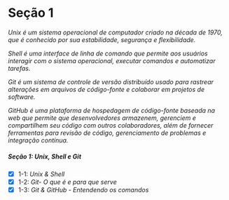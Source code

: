 # Seção 1

_Unix é um sistema operacional de computador criado na década de 1970, que é conhecido por sua estabilidade, segurança e flexibilidade._

_Shell é uma interface de linha de comando que permite aos usuários interagir com o sistema operacional, executar comandos e automatizar tarefas._

_Git é um sistema de controle de versão distribuído usado para rastrear alterações em arquivos de código-fonte e colaborar em projetos de software._

_GitHub é uma plataforma de hospedagem de código-fonte baseada na web que permite que desenvolvedores armazenem, gerenciem e compartilhem seu código com outros colaboradores, além de fornecer ferramentas para revisão de código, gerenciamento de problemas e integração contínua._

##### Seção 1: Unix, Shell e Git

- [X] 1-1: _Unix & Shell_
- [X] 1-2: _Git- O que é e para que serve_
- [X] 1-3: _Git & GitHub - Entendendo os comandos_